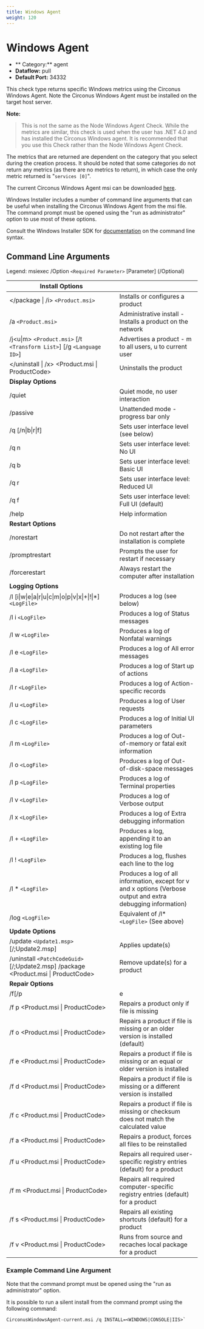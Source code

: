```yaml
---
title: Windows Agent
weight: 120
---
```


# Windows Agent

 * ** Category:** agent
 * **Dataflow:** pull
 * **Default Port:** 34332

This check type returns specific Windows metrics using the Circonus Windows Agent. Note the Circonus Windows Agent must be installed on the target host server.

**Note:**
> This is not the same as the Node Windows Agent Check. While the metrics are similar, this check is used when the user has .NET 4.0 and has installed the Circonus Windows agent. It is recommended that you use this Check rather than the Node Windows Agent Check.

The metrics that are returned are dependent on the category that you select during the creation process. It should be noted that some categories do not return any metrics (as there are no metrics to return), in which case the only metric returned is "`services [0]`".

The current Circonus Windows Agent msi can be downloaded [here](http://updates.circonus.net/windows/).

Windows Installer includes a number of command line arguments that can be useful when installing the Circonus Windows Agent from the msi file. The command prompt must be opened using the "run as administrator" option to use most of these options.

Consult the Windows Installer SDK for [documentation](https://msdn.microsoft.com/en-us/library/ms717358(v=vs.110).aspx) on the command line syntax.

## Command Line Arguments

Legend:
msiexec /Option `<Required Parameter>` [Parameter] (/Optional)

| Install Options | |
|---|---|
| </package \| /i> `<Product.msi>` |  Installs or configures a product |
| /a `<Product.msi>` | Administrative install - Installs a product on the network |
| /j<u\|m> `<Product.msi>` [/t `<Transform List>`] [/g `<Language ID>`] | Advertises a product - m to all users, u to current user |
| </uninstall \| /x> <Product.msi \| ProductCode> | Uninstalls the product |
| **Display Options** | |
| /quiet | Quiet mode, no user interaction |
| /passive | Unattended mode - progress bar only |
| /q [/n\|b\|r\|f] |  Sets user interface level (see below) |
| /q n | Sets user interface level: No UI |
| /q b | Sets user interface level: Basic UI |
| /q r | Sets user interface level: Reduced UI |
| /q f | Sets user interface level: Full UI (default) |
| /help |  Help information |
| **Restart Options** | |
| /norestart | Do not restart after the installation is complete |
| /promptrestart | Prompts the user for restart if necessary |
| /forcerestart | Always restart the computer after installation |
| **Logging Options** | |
| /l \[i\|w\|e\|a\|r\|u\|c\|m\|o\|p\|v\|x\|+\|!\|*\] ``<LogFile>`` | Produces a log (see below) |
| /l i ``<LogFile>`` | Produces a log of Status messages |
| /l w `<LogFile>` | Produces a log of Nonfatal warnings |
| /l e `<LogFile>` | Produces a log of All error messages |
| /l a `<LogFile>` | Produces a log of Start up of actions |
| /l r `<LogFile>` | Produces a log of Action-specific records |
| /l u `<LogFile>` | Produces a log of User requests |
| /l c `<LogFile>` | Produces a log of Initial UI parameters |
| /l m `<LogFile>` | Produces a log of Out-of-memory or fatal exit information |
| /l o `<LogFile>` | Produces a log of Out-of-disk-space messages |
| /l p `<LogFile>` | Produces a log of Terminal properties |
| /l v `<LogFile>` | Produces a log of Verbose output | 
| /l x `<LogFile>` | Produces a log of Extra debugging information |
| /l + `<LogFile>` | Produces a log, appending it to an existing log file |
| /l ! `<LogFile>` | Produces a log, flushes each line to the log |
| /l * `<LogFile>` | Produces a log of all information, except for v and x options (Verbose output and extra debugging information) |
| /log `<LogFile>` |  Equivalent of /l* `<LogFile>` (See above) |
| **Update Options** | |
| /update `<Update1.msp>` [/;Update2.msp] | Applies update(s) |
| /uninstall `<PatchCodeGuid>` [/;Update2.msp] /package <Product.msi \| ProductCode> | Remove update(s) for a product |
| **Repair Options** | |
| /f[/p|e|c|m|s|o|d|a|u|v] <Product.msi | ProductCode> | Repairs a product (See below) |
| /f p <Product.msi \| ProductCode> | Repairs a product only if file is missing |
| /f o <Product.msi \| ProductCode> | Repairs a product if file is missing or an older version is installed (default) |
| /f e <Product.msi \| ProductCode> | Repairs a product if file is missing or an equal or older version is installed |
| /f d <Product.msi \| ProductCode> | Repairs a product if file is missing or a different version is installed |
| /f c <Product.msi \| ProductCode> | Repairs a product if file is missing or checksum does not match the calculated value |
| /f a <Product.msi \| ProductCode> | Repairs a product, forces all files to be reinstalled |
| /f u <Product.msi \| ProductCode> | Repairs all required user-specific registry entries (default) for a product |
| /f m <Product.msi \| ProductCode> | Repairs all required computer-specific registry entries (default) for a product |
| /f s <Product.msi \| ProductCode> | Repairs all existing shortcuts (default) for a product |
| /f v <Product.msi \| ProductCode> | Runs from source and recaches local package for a product |

### Example Command Line Argument

Note that the command prompt must be opened using the "run as administrator" option.

It is possible to run a silent install from the command prompt using the following command:
```
CirconusWindowsAgent-current.msi /q INSTALL=<WINDOWS|CONSOLE|IIS>`
```
